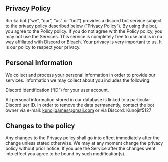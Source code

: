 ## Privacy Policy

Riruka bot (“we”, “our”, “us” or “bot”) provides a discord bot service subject to the privacy policy described below (“Privacy Policy”).
By using the bot, you agree to the Policy policy. If you do not agree with the Policy policy, you may not use the Services.
This service is completely free to use and is in no way affiliated with Discord or Bleach.
Your privacy is very important to us. It is our policy to respect your privacy.

## Personal Information
We collect and process your personal information in order to provide our services.
Information we may collect about you includes the following:

Discord identification (“ID”) for your user account.

All personal information stored in our database is linked to a particular Discord uer ID.
In order to remove the data permanently, contact the bot owner via e-mail: kunojigames@gmail.com or via Discord: Kunoji#5127

## Changes to the policy
Any changes to the Privacy policy shall go into effect immediately after the change unless stated otherwise.
We may at any moment change the privacy policy without prior notice. If you use the Service after the changes went into effect you agree to be bound by such modification(s).
